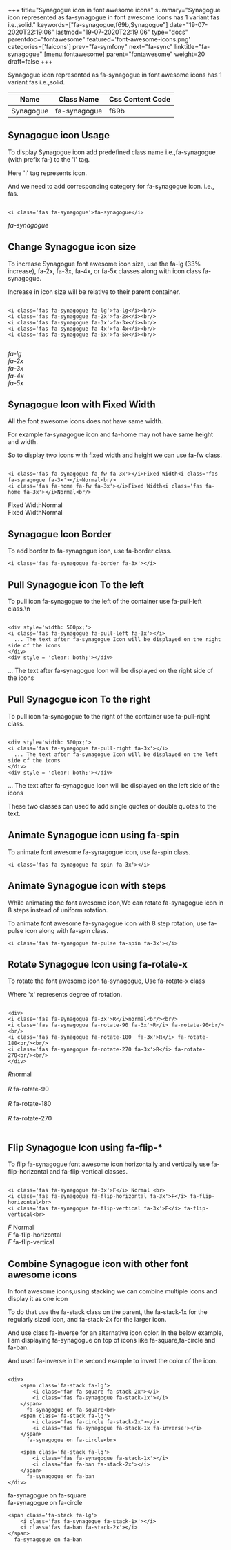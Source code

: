 +++
title="Synagogue icon in font awesome icons"
summary="Synagogue icon represented as fa-synagogue in font awesome icons has 1 variant fas i.e.,solid."
keywords=["fa-synagogue,f69b,Synagogue"]
date="19-07-2020T22:19:06"
lastmod="19-07-2020T22:19:06"
type="docs"
parentdoc="fontawesome"
featured='font-awesome-icons.png'
categories=['faicons']
prev="fa-symfony"
next="fa-sync"
linktitle="fa-synagogue"
[menu.fontawesome]
parent="fontawesome"
weight=20
draft=false
+++


Synagogue icon represented as fa-synagogue in font awesome icons has 1 variant fas i.e.,solid.

<div class='table-responsive'><table class='table'><thead><tr><th>Name</th><th>Class Name</th><th>Css Content Code</th></tr></thead><tbody><tr><td>Synagogue</td><td>fa-synagogue</td><td>f69b</td></tr></tbody></table></div>



## Synagogue icon Usage

To display Synagogue icon add predefined class name i.e.,fa-synagogue (with prefix fa-) to the 'i' tag.

Here 'i' tag represents icon.

And we need to add corresponding category for fa-synagogue icon. i.e., fas.


```

<i class='fas fa-synagogue'>fa-synagogue</i>
```

<i class='fas fa-synagogue'>fa-synagogue</i>




## Change Synagogue icon size
To increase Synagogue font awesome icon size, use the fa-lg (33% increase), fa-2x, fa-3x, fa-4x, or fa-5x classes along with icon class fa-synagogue.

Increase in icon size will be relative to their parent container. 

```

<i class='fas fa-synagogue fa-lg'>fa-lg</i><br/>
<i class='fas fa-synagogue fa-2x'>fa-2x</i><br/>
<i class='fas fa-synagogue fa-3x'>fa-3x</i><br/>
<i class='fas fa-synagogue fa-4x'>fa-4x</i><br/>
<i class='fas fa-synagogue fa-5x'>fa-5x</i><br/>
            
```

<i class='fas fa-synagogue fa-lg'>fa-lg</i><br/>
<i class='fas fa-synagogue fa-2x'>fa-2x</i><br/>
<i class='fas fa-synagogue fa-3x'>fa-3x</i><br/>
<i class='fas fa-synagogue fa-4x'>fa-4x</i><br/>
<i class='fas fa-synagogue fa-5x'>fa-5x</i><br/>
            



## Synagogue Icon with Fixed Width 

All the font awesome icons does not have same width.

For example fa-synagogue icon and fa-home may not have same height and width.

So to display two icons with fixed width and height we can use fa-fw class.


```

<i class='fas fa-synagogue fa-fw fa-3x'></i>Fixed Width<i class='fas fa-synagogue fa-3x'></i>Normal<br/>
<i class='fas fa-home fa-fw fa-3x'></i>Fixed Width<i class='fas fa-home fa-3x'></i>Normal<br/>
```

<i class='fas fa-synagogue fa-fw fa-3x'></i>Fixed Width<i class='fas fa-synagogue fa-3x'></i>Normal<br/>
<i class='fas fa-home fa-fw fa-3x'></i>Fixed Width<i class='fas fa-home fa-3x'></i>Normal<br/>



## Synagogue Icon Border 

To add border to fa-synagogue icon, use fa-border class.


```
<i class='fas fa-synagogue fa-border fa-3x'></i>

```
<i class='fas fa-synagogue fa-border fa-3x'></i>





## Pull Synagogue icon To the left

To pull icon fa-synagogue to the left of the container use fa-pull-left class.\n

```

<div style='width: 500px;'>
<i class='fas fa-synagogue fa-pull-left fa-3x'></i>
  ... The text after fa-synagogue Icon will be displayed on the right side of the icons
</div>
<div style = 'clear: both;'></div>
```

<div style='width: 500px;'>
<i class='fas fa-synagogue fa-pull-left fa-3x'></i>
  ... The text after fa-synagogue Icon will be displayed on the right side of the icons
</div>
<div style = 'clear: both;'></div>




## Pull Synagogue icon To the right
To pull icon fa-synagogue to the right of the container use fa-pull-right class.

```

<div style='width: 500px;'>
<i class='fas fa-synagogue fa-pull-right fa-3x'></i>
  ... The text after fa-synagogue Icon will be displayed on the left side of the icons
</div>
<div style = 'clear: both;'></div>
```

<div style='width: 500px;'>
<i class='fas fa-synagogue fa-pull-right fa-3x'></i>
  ... The text after fa-synagogue Icon will be displayed on the left side of the icons
</div>
<div style = 'clear: both;'></div>

These two classes can used to add single quotes or double quotes to the text.


## Animate Synagogue icon using fa-spin
To animate font awesome fa-synagogue icon, use fa-spin class.

```
<i class='fas fa-synagogue fa-spin fa-3x'></i>
```
<i class='fas fa-synagogue fa-spin fa-3x'></i>




## Animate Synagogue icon with steps
While animating the font awesome icon,We can rotate fa-synagogue icon in 8 steps instead of uniform rotation.

To animate font awesome fa-synagogue icon with 8 step rotation, use fa-pulse icon along with fa-spin class.


```
<i class='fas fa-synagogue fa-pulse fa-spin fa-3x'></i>

```
<i class='fas fa-synagogue fa-pulse fa-spin fa-3x'></i>





## Rotate Synagogue Icon using fa-rotate-x
To rotate the font awesome icon fa-synagogue, Use fa-rotate-x class

Where 'x' represents degree of rotation.


```

<div>
<i class='fas fa-synagogue fa-3x'>R</i>normal<br/><br/>
<i class='fas fa-synagogue fa-rotate-90 fa-3x'>R</i> fa-rotate-90<br/><br/> 
<i class='fas fa-synagogue fa-rotate-180  fa-3x'>R</i> fa-rotate-180<br/><br/> 
<i class='fas fa-synagogue fa-rotate-270 fa-3x'>R</i> fa-rotate-270<br/><br/>
</div>
```

<div>
<i class='fas fa-synagogue fa-3x'>R</i>normal<br/><br/>
<i class='fas fa-synagogue fa-rotate-90 fa-3x'>R</i> fa-rotate-90<br/><br/> 
<i class='fas fa-synagogue fa-rotate-180  fa-3x'>R</i> fa-rotate-180<br/><br/> 
<i class='fas fa-synagogue fa-rotate-270 fa-3x'>R</i> fa-rotate-270<br/><br/>
</div>




## Flip Synagogue Icon using fa-flip-*
To flip fa-synagogue font awesome icon horizontally and vertically use fa-flip-horizontal and fa-flip-vertical classes. 

```

<i class='fas fa-synagogue fa-3x'>F</i> Normal <br>
<i class='fas fa-synagogue fa-flip-horizontal fa-3x'>F</i> fa-flip-horizontal<br>
<i class='fas fa-synagogue fa-flip-vertical fa-3x'>F</i> fa-flip-vertical<br>
```

<i class='fas fa-synagogue fa-3x'>F</i> Normal <br>
<i class='fas fa-synagogue fa-flip-horizontal fa-3x'>F</i> fa-flip-horizontal<br>
<i class='fas fa-synagogue fa-flip-vertical fa-3x'>F</i> fa-flip-vertical<br>




## Combine Synagogue icon with other font awesome icons
In font awesome icons,using stacking we can combine multiple icons and display it as one icon 

To do that use the fa-stack class on the parent, the fa-stack-1x for the regularly sized icon, and fa-stack-2x for the larger icon.

And use class fa-inverse for an alternative icon color. 
In the below example, I am displaying fa-synagogue on top of icons like fa-square,fa-circle and fa-ban.

And used fa-inverse in the second example to invert the color of the icon.

```

<div>
    <span class='fa-stack fa-lg'>
        <i class='far fa-square fa-stack-2x'></i>
        <i class='fas fa-synagogue fa-stack-1x'></i>
    </span>
      fa-synagogue on fa-square<br>
    <span class='fa-stack fa-lg'>
        <i class='fas fa-circle fa-stack-2x'></i>
        <i class='fas fa-synagogue fa-stack-1x fa-inverse'></i>
    </span>
      fa-synagogue on fa-circle<br>

    <span class='fa-stack fa-lg'>
        <i class='fas fa-synagogue fa-stack-1x'></i>
        <i class='fas fa-ban fa-stack-2x'></i>
    </span>
      fa-synagogue on fa-ban
</div>
```

<div>
    <span class='fa-stack fa-lg'>
        <i class='far fa-square fa-stack-2x'></i>
        <i class='fas fa-synagogue fa-stack-1x'></i>
    </span>
      fa-synagogue on fa-square<br>
    <span class='fa-stack fa-lg'>
        <i class='fas fa-circle fa-stack-2x'></i>
        <i class='fas fa-synagogue fa-stack-1x fa-inverse'></i>
    </span>
      fa-synagogue on fa-circle<br>

    <span class='fa-stack fa-lg'>
        <i class='fas fa-synagogue fa-stack-1x'></i>
        <i class='fas fa-ban fa-stack-2x'></i>
    </span>
      fa-synagogue on fa-ban
</div>






